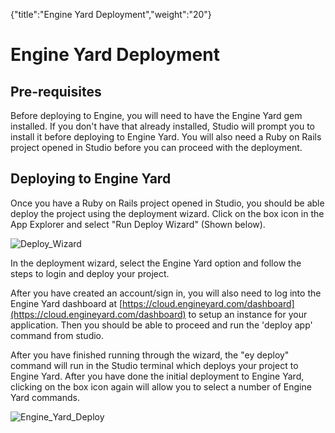 {"title":"Engine Yard Deployment","weight":"20"} 

# Engine Yard Deployment

## Pre-requisites

Before deploying to Engine, you will need to have the Engine Yard gem installed. If you don't have that already installed, Studio will prompt you to install it before deploying to Engine Yard. You will also need a Ruby on Rails project opened in Studio before you can proceed with the deployment.

## Deploying to Engine Yard

Once you have a Ruby on Rails project opened in Studio, you should be able deploy the project using the deployment wizard. Click on the box icon in the App Explorer and select "Run Deploy Wizard" (Shown below).

![Deploy_Wizard](/Images/appc/download/attachments/30083204/Deploy_Wizard.png)

In the deployment wizard, select the Engine Yard option and follow the steps to login and deploy your project.

After you have created an account/sign in, you will also need to log into the Engine Yard dashboard at [https://cloud.engineyard.com/dashboard](https://cloud.engineyard.com/dashboard) to setup an instance for your application. Then you should be able to proceed and run the 'deploy app' command from studio.

After you have finished running through the wizard, the "ey deploy" command will run in the Studio terminal which deploys your project to Engine Yard. After you have done the initial deployment to Engine Yard, clicking on the box icon again will allow you to select a number of Engine Yard commands.

![Engine_Yard_Deploy](/Images/appc/download/attachments/30083204/Engine_Yard_Deploy.png)